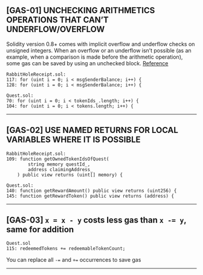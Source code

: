 ## [GAS-01] UNCHECKING ARITHMETICS OPERATIONS THAT CAN’T UNDERFLOW/OVERFLOW
Solidity version 0.8+ comes with implicit overflow and underflow checks on unsigned integers. When an overflow or an underflow isn’t possible (as an example, when a comparison is made before the arithmetic operation), some gas can be saved by using an unchecked block.
[Reference](https://docs.soliditylang.org/en/v0.8.10/control-structures.html#checked-or-unchecked-arithmetic)
```
RabbitHoleReceipt.sol:
117: for (uint i = 0; i < msgSenderBalance; i++) {
128: for (uint i = 0; i < msgSenderBalance; i++) {

Quest.sol: 
70: for (uint i = 0; i < tokenIds_.length; i++) {
104: for (uint i = 0; i < tokens.length; i++) {
```
***

## [GAS-02] USE NAMED RETURNS FOR LOCAL VARIABLES WHERE IT IS POSSIBLE
```
RabbitHoleReceipt.sol:
109: function getOwnedTokenIdsOfQuest(
        string memory questId_,
        address claimingAddress_
    ) public view returns (uint[] memory) {
	
Quest.sol:
140: function getRewardAmount() public view returns (uint256) {
145: function getRewardToken() public view returns (address) {
```
***

## [GAS-03] `x = x - y` costs less gas than `x -= y`, same for addition
```
Quest.sol
115: redeemedTokens += redeemableTokenCount;
```
You can replace all `-=` and `+=` occurrences to save gas
***
